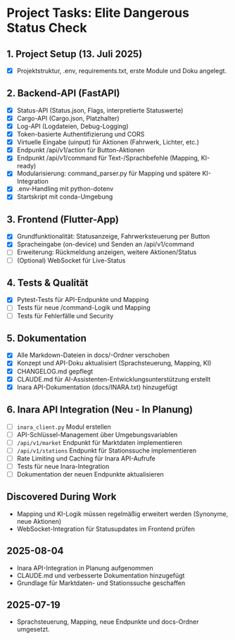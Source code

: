 # Project Tasks: Elite Dangerous Status Check

## 1. Project Setup (13. Juli 2025)

- [x] Projektstruktur, .env, requirements.txt, erste Module und Doku angelegt.

## 2. Backend-API (FastAPI)

- [x] Status-API (Status.json, Flags, interpretierte Statuswerte)
- [x] Cargo-API (Cargo.json, Platzhalter)
- [x] Log-API (Logdateien, Debug-Logging)
- [x] Token-basierte Authentifizierung und CORS
- [x] Virtuelle Eingabe (uinput) für Aktionen (Fahrwerk, Lichter, etc.)
- [x] Endpunkt /api/v1/action für Button-Aktionen
- [x] Endpunkt /api/v1/command für Text-/Sprachbefehle (Mapping, KI-ready)
- [x] Modularisierung: command_parser.py für Mapping und spätere KI-Integration
- [x] .env-Handling mit python-dotenv
- [x] Startskript mit conda-Umgebung

## 3. Frontend (Flutter-App)

- [x] Grundfunktionalität: Statusanzeige, Fahrwerksteuerung per Button
- [x] Spracheingabe (on-device) und Senden an /api/v1/command
- [ ] Erweiterung: Rückmeldung anzeigen, weitere Aktionen/Status
- [ ] (Optional) WebSocket für Live-Status

## 4. Tests & Qualität

- [x] Pytest-Tests für API-Endpunkte und Mapping
- [ ] Tests für neue /command-Logik und Mapping
- [ ] Tests für Fehlerfälle und Security

## 5. Dokumentation

- [x] Alle Markdown-Dateien in docs/-Ordner verschoben
- [x] Konzept und API-Doku aktualisiert (Sprachsteuerung, Mapping, KI)
- [x] CHANGELOG.md gepflegt
- [x] CLAUDE.md für AI-Assistenten-Entwicklungsunterstützung erstellt
- [x] Inara API-Dokumentation (docs/INARA.txt) hinzugefügt

## 6. Inara API Integration (Neu - In Planung)

- [ ] `inara_client.py` Modul erstellen
- [ ] API-Schlüssel-Management über Umgebungsvariablen
- [ ] `/api/v1/market` Endpunkt für Marktdaten implementieren
- [ ] `/api/v1/stations` Endpunkt für Stationssuche implementieren
- [ ] Rate Limiting und Caching für Inara API-Aufrufe
- [ ] Tests für neue Inara-Integration
- [ ] Dokumentation der neuen Endpunkte aktualisieren

## Discovered During Work

- Mapping und KI-Logik müssen regelmäßig erweitert werden (Synonyme, neue Aktionen)
- WebSocket-Integration für Statusupdates im Frontend prüfen

## 2025-08-04

- Inara API-Integration in Planung aufgenommen
- CLAUDE.md und verbesserte Dokumentation hinzugefügt
- Grundlage für Marktdaten- und Stationssuche geschaffen

## 2025-07-19

- Sprachsteuerung, Mapping, neue Endpunkte und docs-Ordner umgesetzt.
